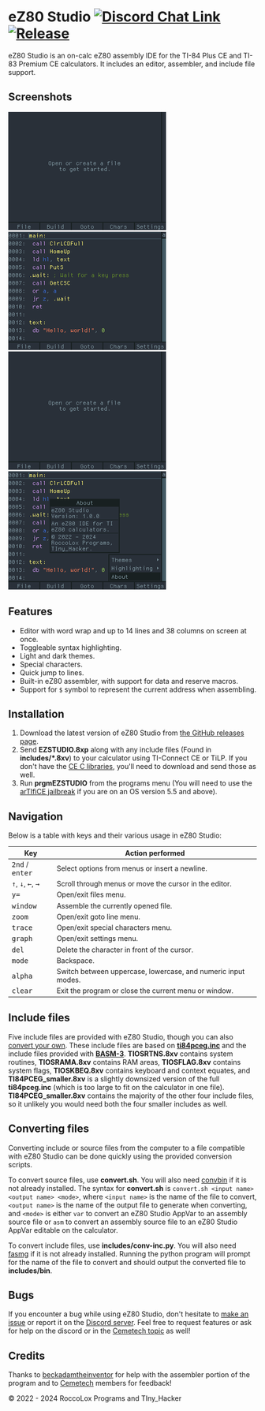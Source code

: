 # eZ80 Studio [![Discord Chat Link](https://img.shields.io/discord/1012426214226530424?logo=discord)](https://discord.gg/RDTtu258fW) [![Release](https://img.shields.io/github/v/release/EzCE/ez80-studio?include_prereleases)](https://github.com/EzCE/ez80-studio/releases/latest)

eZ80 Studio is an on-calc eZ80 assembly IDE for the TI-84 Plus CE and TI-83 Premium CE calculators. It includes an editor, assembler, and include file support.

## Screenshots

![File editing and assembling](screenshots/ez80-studio.gif "File editing and assembling")    ![Settings](screenshots/settings.gif "Settings")
![Other menus](screenshots/other-menus.gif "Other menus")      ![About](screenshots/about.png "About")

## Features

* Editor with word wrap and up to 14 lines and 38 columns on screen at once.
* Toggleable syntax highlighting.
* Light and dark themes.
* Special characters.
* Quick jump to lines.
* Built-in eZ80 assembler, with support for data and reserve macros.
* Support for `$` symbol to represent the current address when assembling.

## Installation

1. Download the latest version of eZ80 Studio from [the GitHub releases page](https://github.com/EzCE/ez80-studio/releases/latest).
2. Send **EZSTUDIO.8xp** along with any include files (Found in **includes/\*.8xv**) to your calculator using TI-Connect CE or TiLP. If you don't have the [CE C libraries](https://tiny.cc/clibs), you'll need to download and send those as well.
3. Run **prgmEZSTUDIO** from the programs menu (You will need to use the [arTIfiCE jailbreak](https://yvantt.github.io/arTIfiCE) if you are on an OS version 5.5 and above).

## Navigation

Below is a table with keys and their various usage in eZ80 Studio:

| Key                                                    | Action performed                                              |
|--------------------------------------------------------|---------------------------------------------------------------|
| <kbd>2nd</kbd> / <kbd>enter</kbd>                      | Select options from menus or insert a newline.                |
| <kbd>↑</kbd>, <kbd>↓</kbd>, <kbd>←</kbd>, <kbd>→</kbd> | Scroll through menus or move the cursor in the editor.        |
| <kbd>y=</kbd>                                          | Open/exit files menu.                                         |
| <kbd>window</kbd>                                      | Assemble the currently opened file.                           |
| <kbd>zoom</kbd>                                        | Open/exit goto line menu.                                     |
| <kbd>trace</kbd>                                       | Open/exit special characters menu.                            |
| <kbd>graph</kbd>                                       | Open/exit settings menu.                                      |
| <kbd>del</kbd>                                         | Delete the character in front of the cursor.                  |
| <kbd>mode</kbd>                                        | Backspace.                                                    |
| <kbd>alpha</kbd>                                       | Switch between uppercase, lowercase, and numeric input modes. |
| <kbd>clear</kbd>                                       | Exit the program or close the current menu or window.         |

## Include files

Five include files are provided with eZ80 Studio, though you can also [convert your own](#converting-files). These include files are based on **[ti84pceg.inc](https://github.com/CE-Programming/asm-docs/blob/master/programs/include/ti84pceg.inc)** and the include files provided with **[BASM-3](https://github.com/beckadamtheinventor/BASM-3/tree/master/data)**. **TIOSRTNS.8xv** contains system routines, **TIOSRAMA.8xv** contains RAM areas, **TIOSFLAG.8xv** contains system flags, **TIOSKBEQ.8xv** contains keyboard and context equates, and **TI84PCEG_smaller.8xv** is a slightly downsized version of the full **ti84pceg.inc** (which is too large to fit on the calculator in one file). **TI84PCEG_smaller.8xv** contains the majority of the other four include files, so it unlikely you would need both the four smaller includes as well.

## Converting files

Converting include or source files from the computer to a file compatible with eZ80 Studio can be done quickly using the provided conversion scripts.
 
To convert source files, use **convert.sh**. You will also need [convbin](https://github.com/mateoconlechuga/convbin) if it is not already installed. The syntax for **convert.sh** is `convert.sh <input name> <output name> <mode>`, where `<input name>` is the name of the file to convert, `<output name>` is the name of the output file to generate when converting, and `<mode>` is either `var` to convert an eZ80 Studio AppVar to an assembly source file or `asm` to convert an assembly source file to an eZ80 Studio AppVar editable on the calculator.
 
To convert include files, use **includes/conv-inc.py**. You will also need [fasmg](https://flatassembler.net/download.php) if it is not already installed. Running the python program will prompt for the name of the file to convert and should output the converted file to **includes/bin**.

## Bugs

If you encounter a bug while using eZ80 Studio, don't hesitate to [make an issue](https://github.com/EzCE/ez80-studio/issues) or report it on the [Discord server](https://discord.gg/RDTtu258fW). Feel free to request features or ask for help on the discord or in the [Cemetech topic](https://ceme.tech/t19925) as well!

## Credits

Thanks to [beckadamtheinventor](https://github.com/beckadamtheinventor/) for help with the assembler portion of the program and to [Cemetech](https://cemetech.net) members for feedback!

© 2022 - 2024 RoccoLox Programs and TIny_Hacker
